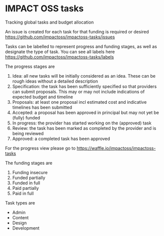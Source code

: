 # IMPACT OSS tasks
Tracking global tasks and budget allocation

An issue is created for each task for that funding is required or desired https://github.com/impactoss/impactoss-tasks/issues

Tasks can be labelled to represent progress and funding stages, as well as designate the type of task. You can see all labels here
https://github.com/impactoss/impactoss-tasks/labels

The progress stages are
1. Idea: all new tasks will be initially considered as an idea. These can be rough ideas without a detailed description
2. Specification: the task has been sufficiently specified so that providers can submit proposals. This may or may not include indications of expected budget and timeline
3. Proposals: at least one proposal incl estimated cost and indicative timelines has been submitted
4. Accepted: a proposal has been approved in principal but may not yet be (fully) funded
5. In progress: the provider has started working on the (approved) task
6. Review: the task has been marked as completed by the provider and is being reviewed 
7. Approved: a completed task has been approved

For the progress view please go to https://waffle.io/impactoss/impactoss-tasks

The funding stages are
1. Funding insecure
2. Funded partially
3. Funded in full
4. Paid partially
5. Paid in full

Task types are
- Admin
- Content 
- Design
- Development


